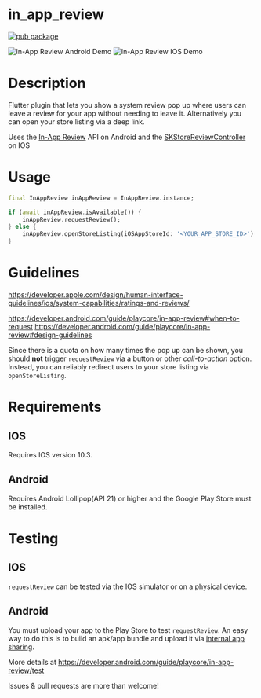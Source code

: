# in_app_review

[![pub package](https://img.shields.io/pub/v/in_app_review.svg)](https://pub.dartlang.org/packages/in_app_review)

![In-App Review Android Demo](https://github.com/britannio/in_app_review/blob/master/screenshots/android.jpg)
![In-App Review IOS Demo](https://github.com/britannio/in_app_review/blob/master/screenshots/ios.png)

# Description
Flutter plugin that lets you show a system review pop up where users can leave a review for your app without needing to leave it. Alternatively you can open your store listing via a deep link.

Uses the [In-App Review](https://developer.android.com/guide/playcore/in-app-review) API on Android and the [SKStoreReviewController](https://developer.apple.com/documentation/storekit/skstorereviewcontroller) on IOS


# Usage

```dart
final InAppReview inAppReview = InAppReview.instance;

if (await inAppReview.isAvailable()) {
    inAppReview.requestReview();
} else {
    inAppReview.openStoreListing(iOSAppStoreId: '<YOUR_APP_STORE_ID>')
}
```

# Guidelines
https://developer.apple.com/design/human-interface-guidelines/ios/system-capabilities/ratings-and-reviews/

https://developer.android.com/guide/playcore/in-app-review#when-to-request
https://developer.android.com/guide/playcore/in-app-review#design-guidelines

Since there is a quota on how many times the pop up can be shown, you should **not** trigger `requestReview` via a button or other *call-to-action* option. Instead, you can reliably redirect users to your store listing via `openStoreListing`.


# Requirements
## IOS
Requires IOS version 10.3.
## Android
Requires Android Lollipop(API 21) or higher and the Google Play Store must be installed.

# Testing
## IOS
`requestReview` can be tested via the IOS simulator or on a physical device.

## Android
You must upload your app to the Play Store to test `requestReview`. An easy way to do this is to build an apk/app bundle and upload it via [internal app sharing](https://play.google.com/apps/publish/internalappsharing/).

More details at https://developer.android.com/guide/playcore/in-app-review/test



Issues & pull requests are more than welcome!